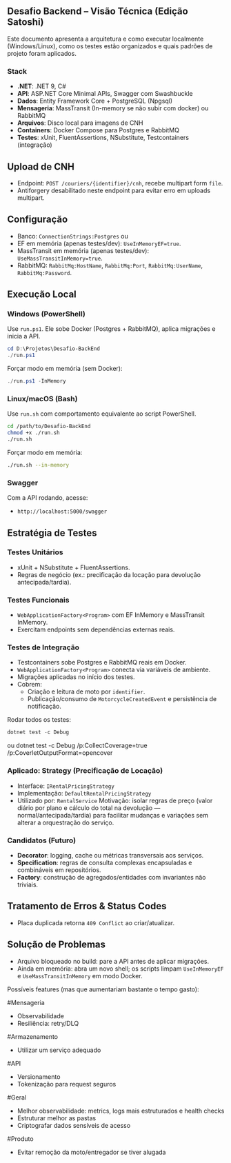 ## Desafio Backend – Visão Técnica (Edição Satoshi)

Este documento apresenta a arquitetura e como executar localmente (Windows/Linux), como os testes estão organizados e quais padrões de projeto foram aplicados.

### Stack
- **.NET**: .NET 9, C#
- **API**: ASP.NET Core Minimal APIs, Swagger com Swashbuckle
- **Dados**: Entity Framework Core + PostgreSQL (Npgsql)
- **Mensageria**: MassTransit (In-memory se não subir com docker) ou RabbitMQ
- **Arquivos**: Disco local para imagens de CNH
- **Containers**: Docker Compose para Postgres e RabbitMQ
- **Testes**: xUnit, FluentAssertions, NSubstitute, Testcontainers (integração)

## Upload de CNH
- Endpoint: `POST /couriers/{identifier}/cnh`, recebe multipart form `file`.
- Antiforgery desabilitado neste endpoint para evitar erro em uploads multipart.

## Configuração

- Banco: `ConnectionStrings:Postgres` ou
- EF em memória (apenas testes/dev): `UseInMemoryEF=true`.
- MassTransit em memória (apenas testes/dev): `UseMassTransitInMemory=true`.
- RabbitMQ: `RabbitMq:HostName`, `RabbitMq:Port`, `RabbitMq:UserName`, `RabbitMq:Password`.

## Execução Local

### Windows (PowerShell)
Use `run.ps1`. Ele sobe Docker (Postgres + RabbitMQ), aplica migrações e inicia a API.

```powershell
cd D:\Projetos\Desafio-BackEnd
./run.ps1
```

Forçar modo em memória (sem Docker):
```powershell
./run.ps1 -InMemory
```

### Linux/macOS (Bash)
Use `run.sh` com comportamento equivalente ao script PowerShell.

```bash
cd /path/to/Desafio-BackEnd
chmod +x ./run.sh
./run.sh
```

Forçar modo em memória:
```bash
./run.sh --in-memory
```

### Swagger
Com a API rodando, acesse:
- `http://localhost:5000/swagger`

## Estratégia de Testes

### Testes Unitários
- xUnit + NSubstitute + FluentAssertions.
- Regras de negócio (ex.: precificação da locação para devolução antecipada/tardia).

### Testes Funcionais
- `WebApplicationFactory<Program>` com EF InMemory e MassTransit InMemory.
- Exercitam endpoints sem dependências externas reais.

### Testes de Integração
- Testcontainers sobe Postgres e RabbitMQ reais em Docker.
- `WebApplicationFactory<Program>` conecta via variáveis de ambiente.
- Migrações aplicadas no início dos testes.
- Cobrem:
  - Criação e leitura de moto por `identifier`.
  - Publicação/consumo de `MotorcycleCreatedEvent` e persistência de notificação.

Rodar todos os testes:
```powershell
dotnet test -c Debug
```
ou dotnet test -c Debug /p:CollectCoverage=true /p:CoverletOutputFormat=opencover

### Aplicado: Strategy (Precificação de Locação)
- Interface: `IRentalPricingStrategy`
- Implementação: `DefaultRentalPricingStrategy`
- Utilizado por: `RentalService`
Motivação: isolar regras de preço (valor diário por plano e cálculo do total na devolução — normal/antecipada/tardia) para facilitar mudanças e variações sem alterar a orquestração do serviço.

### Candidatos (Futuro)
- **Decorator**: logging, cache ou métricas transversais aos serviços.
- **Specification**: regras de consulta complexas encapsuladas e combináveis em repositórios.
- **Factory**: construção de agregados/entidades com invariantes não triviais.

## Tratamento de Erros & Status Codes
- Placa duplicada retorna `409 Conflict` ao criar/atualizar.

## Solução de Problemas
- Arquivo bloqueado no build: pare a API antes de aplicar migrações.
- Ainda em memória: abra um novo shell; os scripts limpam `UseInMemoryEF` e `UseMassTransitInMemory` em modo Docker.

Possíveis features (mas que aumentariam bastante o tempo gasto):

#Mensageria
- Observabilidade
- Resiliência: retry/DLQ

#Armazenamento
- Utilizar um serviço adequado

#API
- Versionamento
- Tokenização para request seguros

#Geral
- Melhor observabilidade: metrics, logs mais estruturados e health checks
- Estruturar melhor as pastas
- Criptografar dados sensíveis de acesso

#Produto
- Evitar remoção da moto/entregador se tiver alugada
